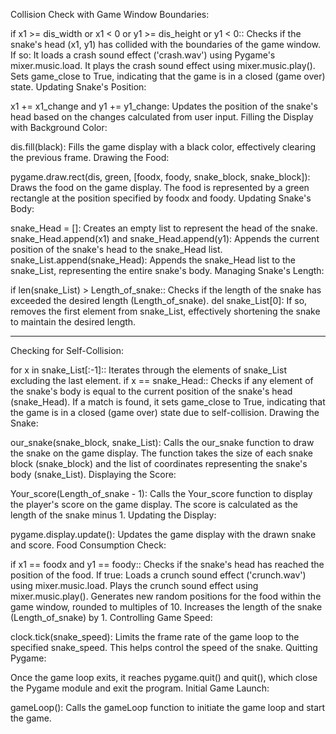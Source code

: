 Collision Check with Game Window Boundaries:

if x1 >= dis_width or x1 < 0 or y1 >= dis_height or y1 < 0:: Checks if the snake's head (x1, y1) has collided with the boundaries of the game window. If so:
It loads a crash sound effect ('crash.wav') using Pygame's mixer.music.load.
It plays the crash sound effect using mixer.music.play().
Sets game_close to True, indicating that the game is in a closed (game over) state.
Updating Snake's Position:

x1 += x1_change and y1 += y1_change: Updates the position of the snake's head based on the changes calculated from user input.
Filling the Display with Background Color:

dis.fill(black): Fills the game display with a black color, effectively clearing the previous frame.
Drawing the Food:

pygame.draw.rect(dis, green, [foodx, foody, snake_block, snake_block]): Draws the food on the game display. The food is represented by a green rectangle at the position specified by foodx and foody.
Updating Snake's Body:

snake_Head = []: Creates an empty list to represent the head of the snake.
snake_Head.append(x1) and snake_Head.append(y1): Appends the current position of the snake's head to the snake_Head list.
snake_List.append(snake_Head): Appends the snake_Head list to the snake_List, representing the entire snake's body.
Managing Snake's Length:

if len(snake_List) > Length_of_snake:: Checks if the length of the snake has exceeded the desired length (Length_of_snake).
del snake_List[0]: If so, removes the first element from snake_List, effectively shortening the snake to maintain the desired length.



---------------------------------------------------------------------------------------


Checking for Self-Collision:

for x in snake_List[:-1]:: Iterates through the elements of snake_List excluding the last element.
if x == snake_Head:: Checks if any element of the snake's body is equal to the current position of the snake's head (snake_Head).
If a match is found, it sets game_close to True, indicating that the game is in a closed (game over) state due to self-collision.
Drawing the Snake:

our_snake(snake_block, snake_List): Calls the our_snake function to draw the snake on the game display. The function takes the size of each snake block (snake_block) and the list of coordinates representing the snake's body (snake_List).
Displaying the Score:

Your_score(Length_of_snake - 1): Calls the Your_score function to display the player's score on the game display. The score is calculated as the length of the snake minus 1.
Updating the Display:

pygame.display.update(): Updates the game display with the drawn snake and score.
Food Consumption Check:

if x1 == foodx and y1 == foody:: Checks if the snake's head has reached the position of the food.
If true:
Loads a crunch sound effect ('crunch.wav') using mixer.music.load.
Plays the crunch sound effect using mixer.music.play().
Generates new random positions for the food within the game window, rounded to multiples of 10.
Increases the length of the snake (Length_of_snake) by 1.
Controlling Game Speed:

clock.tick(snake_speed): Limits the frame rate of the game loop to the specified snake_speed. This helps control the speed of the snake.
Quitting Pygame:

Once the game loop exits, it reaches pygame.quit() and quit(), which close the Pygame module and exit the program.
Initial Game Launch:

gameLoop(): Calls the gameLoop function to initiate the game loop and start the game.
